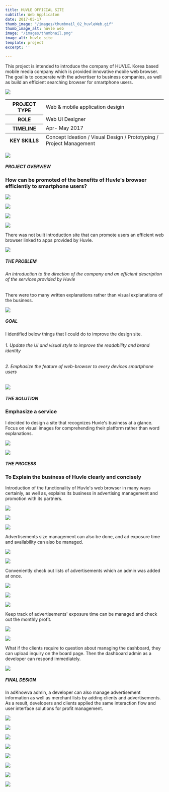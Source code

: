 ```yaml
---
title: HUVLE OFFICIAL SITE
subtitle: Web Applicaton
date: 2017-05-17
thumb_image: "/images/thumbnail_02_huvleWeb.gif"
thumb_image_alt: huvle web
image: "/images/thumbnail.png"
image_alt: huvle site
template: project
excerpt: ''

---
```

This project is intended to introduce the company of HUVLE. Korea based mobile media company which is provided innovative mobile web browser.  The goal is to cooperate with the advertiser to business companies, as well as build an efficient searching browser for smartphone users.

![](/images/empty_150.png)

<table>  
<thead>  
</thead>  
<tbody>  
<tr>  
<th>PROJECT TYPE</th>  
<td>Web & mobile application desigin</td>  
</tr>  
<tr>  
<th>ROLE</th>  
<td>Web UI Designer</td>  
</tr>  
<tr>  
<th>TIMELINE</th>  
<td>Apr- May 2017</td>  
</tr>  
</tbody>  
<tfoot>  
<tr>  
<th>KEY SKILLS</th>  
<td>Concept Ideation / Visual Design / Prototyping / Project Management</td>  
</tr>  
</tfoot>  
</table>

![](/images/empty_150.png)

##### PROJECT OVERVIEW

### How can be promoted of the benefits of Huvle's browser efficiently to smartphone users?

![](/images/empty_100.png)

![](/images/detail_02.png)

![](/images/detail_03.png)

![](/images/empty_100.png)

There was not built introduction site that can promote users an efficient web browser linked to apps provided by Huvle.

![](/images/empty_150.png)

##### THE PROBLEM

###### An introduction to the direction of the company and an efficient description of the services provided by Huvle

There were too many written explanations rather than visual explanations of the business. 

![](/images/empty_150.png)

##### GOAL

I identified below things that I could do to improve the design site.

###### 1. Update the UI and visual style to improve the readability and brand identity

###### 2. Emphasize the feature of web-browser to every devices smartphone users

![](/images/empty_150.png)

##### THE SOLUTION

### Emphasize a service

I decided to design a site that recognizes Huvle's business at a glance. Focus on visual images for comprehending their platform rather than word explanations.

![](/images/problem.gif)

![](/images/empty_150.png)

##### THE PROCESS

### To Explain the business of Huvle clearly and concisely

Introduction of the functionality of Huvle's web browser in many ways certainly, as well as, explains its business in advertising management and promotion with its partners.

![](/images/empty_100.png)

![](/images/process_01.png)

![](/images/process_02.png)

Advertisements size management can also be done, and ad exposure time and availability can also be managed.

![](/images/empty_100.png)

![](/images/process_03.png)

Conveniently check out lists of advertisements which an admin was added at once.

![](/images/empty_100.png)

![](/images/process_04.png)

![](/images/process_05_2.png)

Keep track of advertisements' exposure time can be managed and check out the monthly profit.

![](/images/empty_100.png)

![](/images/process_06.png)

What if the clients require to question about managing the dashboard, they can upload inquiry on the board page. Then the dashboard admin as a developer can respond immediately.

![](/images/empty_150.png)

##### FINAL DESIGN

In adKnowva admin, a developer can also manage advertisement information as well as merchant lists by adding clients and advertisements. As a result, developers and clients applied the same interaction flow and user interface solutions for profit management.

![](/images/empty_100.png)

![](/images/final_01.gif)

![](/images/empty_100.png)

![](/images/final_02.gif)

![](/images/empty_100.png)

![](/images/final_03.gif)

![](/images/empty_100.png)

![](/images/final_04_2.gif)